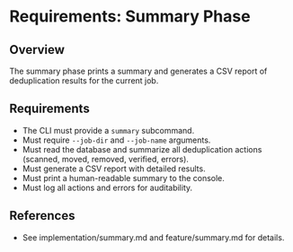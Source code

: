 # Requirements: Summary Phase

## Overview
The summary phase prints a summary and generates a CSV report of deduplication results for the current job.

## Requirements
- The CLI must provide a `summary` subcommand.
- Must require `--job-dir` and `--job-name` arguments.
- Must read the database and summarize all deduplication actions (scanned, moved, removed, verified, errors).
- Must generate a CSV report with detailed results.
- Must print a human-readable summary to the console.
- Must log all actions and errors for auditability.

## References
- See implementation/summary.md and feature/summary.md for details.
